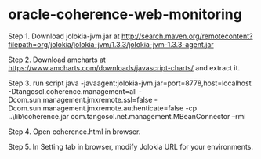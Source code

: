 # oracle-coherence-web-monitoring

Step 1.
  Download jolokia-jvm.jar at http://search.maven.org/remotecontent?filepath=org/jolokia/jolokia-jvm/1.3.3/jolokia-jvm-1.3.3-agent.jar

Step 2.
  Download amcharts at https://www.amcharts.com/downloads/javascript-charts/ and extract it.
  
Step 3.
  run script
  java -javaagent:jolokia-jvm.jar=port=8778,host=localhost -Dtangosol.coherence.management=all -Dcom.sun.management.jmxremote.ssl=false -Dcom.sun.management.jmxremote.authenticate=false -cp ..\lib\coherence.jar com.tangosol.net.management.MBeanConnector –rmi

Step 4.
  Open coherence.html in browser.

Step 5.
In Setting tab in browser, modify Jolokia URL for your environments. 

